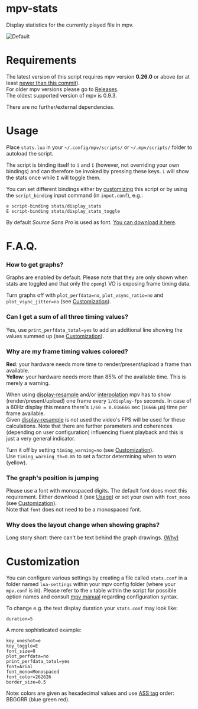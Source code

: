 mpv-stats
=========
Display statistics for the currently played file in mpv.

![Default](https://cloud.githubusercontent.com/assets/540920/16775632/85da9aa6-489c-11e6-8333-176755e64892.jpg)

Requirements
============

The latest version of this script requires mpv version **0.26.0** or above (or at least [newer than this commit](https://github.com/mpv-player/mpv/commit/6a12b1fdc3c5c70fed15734c02f65005db2835cd)).  
For older mpv versions please go to [Releases](https://github.com/Argon-/mpv-stats/releases).  
The oldest supported version of mpv is 0.9.3.

There are no further/external dependencies.


Usage
=====
Place `stats.lua` in your `~/.config/mpv/scripts/` or `~/.mpv/scripts/` folder
to autoload the script.

The script is binding itself to `i` and `I` (however, not overriding your own
bindings) and can therefore be invoked by pressing these keys.
`i` will show the stats once while `I` will toggle them.

You can set different bindings either by [customizing](#customization) this script
or by using the `script_binding` input command (in `input.conf`), e.g.:

    e script-binding stats/display_stats
    E script-binding stats/display_stats_toggle

By default *Source Sans Pro* is used as font.
[You can download it here](https://github.com/adobe-fonts/source-sans-pro).


F.A.Q.
======

### How to get graphs?

Graphs are enabled by default.
Please note that they are only shown when stats are toggled and that only the
`opengl` VO is exposing frame timing data.

Turn graphs off with `plot_perfdata=no`, `plot_vsync_ratio=no` and `plot_vsync_jitter=no` (see [Customization](#customization)).

### Can I get a sum of all three timing values?

Yes, use `print_perfdata_total=yes` to add an additional line showing the values
summed up (see [Customization](#customization)).

### Why are my frame timing values colored?

**Red**: your hardware needs more time to render/present/upload a frame than available.  
**Yellow**: your hardware needs more than 85% of the available time.
This is merely a warning.

When using
[display-resample](https://mpv.io/manual/stable/#options-video-sync) and/or
[interpolation](https://mpv.io/manual/stable/#video-output-drivers-interpolation)
mpv has to show (render/present/upload) one frame every `1/display-fps` seconds.
In case of a 60Hz display this means there's `1/60 = 0.016666` sec (`16666` μs) time
per frame available.  
Given [display-resample](https://mpv.io/manual/stable/#options-video-sync)
is not used the video's FPS will be used for these calculations.
Note that there are further parameters and coherences
(depending on user configuration) influencing fluent playback and this is
just a very general indicator.

Turn it off by setting `timing_warning=no` (see [Customization](#customization)).  
Use `timing_warning_th=0.85` to set a factor determining when to warn (yellow).

### The graph's position is jumping

Please use a font with monospaced digits.
The default font does meet this requirement. Either download it (see [Usage](#usage))
or set your own with `font_mono` (see [Customization](#customization)).  
Note that `font` does not need to be a monospaced font.

### Why does the layout change when showing graphs?

Long story short: there can't be text behind the graph drawings.
[(Why)](https://github.com/libass/libass/issues/230)


Customization
=============
You can configure various settings by creating a file called `stats.conf` in a folder
named `lua-settings` within your mpv config folder (where your `mpv.conf` is in).
Please refer to the `o` table within the script for possible option names and
consult [mpv manual](http://mpv.io/manual/master/#config-syntax) regarding
configuration syntax.

To change e.g. the text display duration your `stats.conf` may look like:

    duration=5

A more sophisticated example:

    key_oneshot=e
    key_toggle=E
    font_size=8
    plot_perfdata=no
    print_perfdata_total=yes
    font=Arial
    font_mono=Monospaced
    font_color=262626
    border_size=0.5

Note: colors are given as hexadecimal values and use
[ASS tag](http://docs.aegisub.org/3.2/ASS_Tags/#\c) order: BBGGRR (blue green red).
